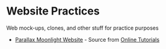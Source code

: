 # Website Practices

Web mock-ups, clones, and other stuff for practice purposes
- [Parallax Moonlight Website](/parallax-moonlight) - Source from [Online Tutorials](https://www.youtube.com/watch?v=1wfeqDyMUx4)
